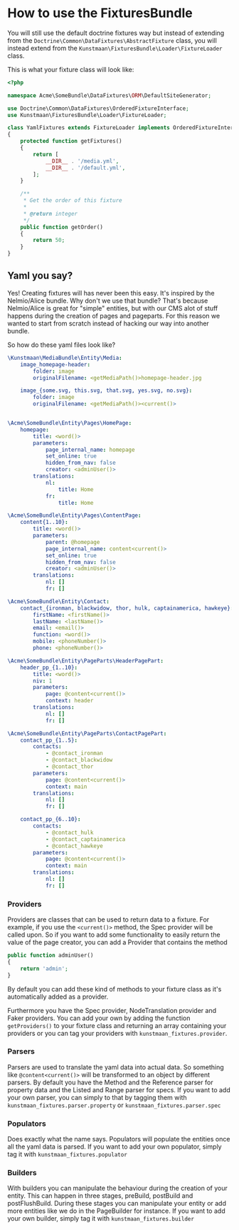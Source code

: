 # How to use the FixturesBundle

You will still use the default doctrine fixtures way but instead of extending from the `Doctrine\Common\DataFixtures\AbstractFixture` class, 
you will instead extend from the `Kunstmaan\FixturesBundle\Loader\FixtureLoader` class.
 
This is what your fixture class will look like:

```php
<?php

namespace Acme\SomeBundle\DataFixtures\ORM\DefaultSiteGenerator;

use Doctrine\Common\DataFixtures\OrderedFixtureInterface;
use Kunstmaan\FixturesBundle\Loader\FixtureLoader;

class YamlFixtures extends FixtureLoader implements OrderedFixtureInterface
{
    protected function getFixtures()
    {
        return [
            __DIR__ . '/media.yml',
            __DIR__ . '/default.yml',
        ];
    }

    /**
     * Get the order of this fixture
     *
     * @return integer
     */
    public function getOrder()
    {
        return 50;
    }
}
```

## Yaml you say?

Yes! Creating fixtures will has never been this easy. It's inspired by the Nelmio/Alice bundle. Why don't we use that bundle?
That's because Nelmio/Alice is great for "simple" entities, but with our CMS alot of stuff happens during the creation of pages and pageparts.
For this reason we wanted to start from scratch instead of hacking our way into another bundle.

So how do these yaml files look like?

```yaml
\Kunstmaan\MediaBundle\Entity\Media:
    image_homepage-header:
        folder: image
        originalFilename: <getMediaPath()>homepage-header.jpg

    image_{some.svg, this.svg, that.svg, yes.svg, no.svg}:
        folder: image
        originalFilename: <getMediaPath()><current()>


\Acme\SomeBundle\Entity\Pages\HomePage:
    homepage:
        title: <word()>
        parameters:
            page_internal_name: homepage
            set_online: true
            hidden_from_nav: false
            creator: <adminUser()>
        translations:
            nl:
                title: Home
            fr:
                title: Home

\Acme\SomeBundle\Entity\Pages\ContentPage:
    content{1..10}:
        title: <word()>
        parameters:
            parent: @homepage
            page_internal_name: content<current()>
            set_online: true
            hidden_from_nav: false
            creator: <adminUser()>
        translations:
            nl: []
            fr: []

\Acme\SomeBundle\Entity\Contact:
    contact_{ironman, blackwidow, thor, hulk, captainamerica, hawkeye}:
        firstName: <firstName()>
        lastName: <lastName()>
        email: <email()>
        function: <word()>
        mobile: <phoneNumber()>
        phone: <phoneNumber()>

\Acme\SomeBundle\Entity\PageParts\HeaderPagePart:
    header_pp_{1..10}:
        title: <word()>
        niv: 1
        parameters:
            page: @content<current()>
            context: header
        translations:
            nl: []
            fr: []

\Acme\SomeBundle\Entity\PageParts\ContactPagePart:
    contact_pp_{1..5}:
        contacts: 
            - @contact_ironman
            - @contact_blackwidow
            - @contact_thor
        parameters:
            page: @content<current()>
            context: main
        translations:
            nl: []
            fr: []

    contact_pp_{6..10}:
        contacts: 
            - @contact_hulk
            - @contact_captainamerica
            - @contact_hawkeye
        parameters:
            page: @content<current()>
            context: main
        translations:
            nl: []
            fr: []
```

### Providers

Providers are classes that can be used to return data to a fixture. For example, if you use the ```<current()>``` method, the Spec provider will be called upon.
So if you want to add some functionality to easily return the value of the page creator, you can add a Provider that contains the method

```php
public function adminUser()
{
    return 'admin';
}
```

By default you can add these kind of methods to your fixture class as it's automatically added as a provider.

Furthermore you have the Spec provider, NodeTranslation provider and Faker providers. You can add your own by adding the function ```getProviders()```
to your fixture class and returning an array containing your providers or you can tag your providers with ```kunstmaan_fixtures.provider```.

### Parsers

Parsers are used to translate the yaml data into actual data. So something like ```@content<current()>``` will be transformed to an object by different parsers.
By default you have the Method and the Reference parser for property data and the Listed and Range parser for specs. If you want to add your 
own parser, you can simply to that by tagging them with ```kunstmaan_fixtures.parser.property``` or ```kunstmaan_fixtures.parser.spec```

### Populators

Does exactly what the name says. Populators will populate the entities once all the yaml data is parsed. If you want to add your own populator, 
simply tag it with ```kunstmaan_fixtures.populator```

### Builders

With builders you can manipulate the behaviour during the creation of your entity. This can happen in three stages, preBuild, postBuild and postFlushBuild.
During these stages you can manipulate your entity or add more entities like we do in the PageBuilder for instance. If you want to add your own builder, 
simply tag it with ```kunstmaan_fixtures.builder```
